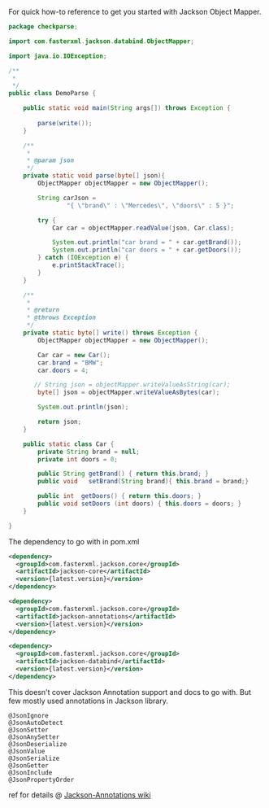 For quick how-to reference to get you started with Jackson Object Mapper.

```java
package checkparse;

import com.fasterxml.jackson.databind.ObjectMapper;

import java.io.IOException;

/**
 *
 */
public class DemoParse {

    public static void main(String args[]) throws Exception {
       
        parse(write());
    }

    /**
     *
     * @param json
     */
    private static void parse(byte[] json){
        ObjectMapper objectMapper = new ObjectMapper();

        String carJson =
                "{ \"brand\" : \"Mercedes\", \"doors\" : 5 }";

        try {
            Car car = objectMapper.readValue(json, Car.class);

            System.out.println("car brand = " + car.getBrand());
            System.out.println("car doors = " + car.getDoors());
        } catch (IOException e) {
            e.printStackTrace();
        }
    }

    /**
     *
     * @return
     * @throws Exception
     */
    private static byte[] write() throws Exception {
        ObjectMapper objectMapper = new ObjectMapper();

        Car car = new Car();        
        car.brand = "BMW";
        car.doors = 4;

       // String json = objectMapper.writeValueAsString(car);
        byte[] json = objectMapper.writeValueAsBytes(car);

        System.out.println(json);

        return json;
    }

    public static class Car {
        private String brand = null;
        private int doors = 0;

        public String getBrand() { return this.brand; }
        public void   setBrand(String brand){ this.brand = brand;}

        public int  getDoors() { return this.doors; }
        public void setDoors (int doors) { this.doors = doors; }
    }

}
```

The dependency to go with in pom.xml

```xml
<dependency>
  <groupId>com.fasterxml.jackson.core</groupId>
  <artifactId>jackson-core</artifactId>
  <version>{latest.version}</version>
</dependency>

<dependency>
  <groupId>com.fasterxml.jackson.core</groupId>
  <artifactId>jackson-annotations</artifactId>
  <version>{latest.version}</version>
</dependency>

<dependency>
  <groupId>com.fasterxml.jackson.core</groupId>
  <artifactId>jackson-databind</artifactId>
  <version>{latest.version}</version>
</dependency>

```

This doesn't cover Jackson Annotation support and docs to go with. But few mostly used annotations in Jackson library.

```text
@JsonIgnore
@JsonAutoDetect
@JsonSetter
@JsonAnySetter
@JsonDeserialize
@JsonValue
@JsonSerialize
@JsonGetter
@JsonInclude
@JsonPropertyOrder
```

ref for details @ [Jackson-Annotations wiki](https://github.com/FasterXML/jackson-annotations/wiki/Jackson-Annotations)
